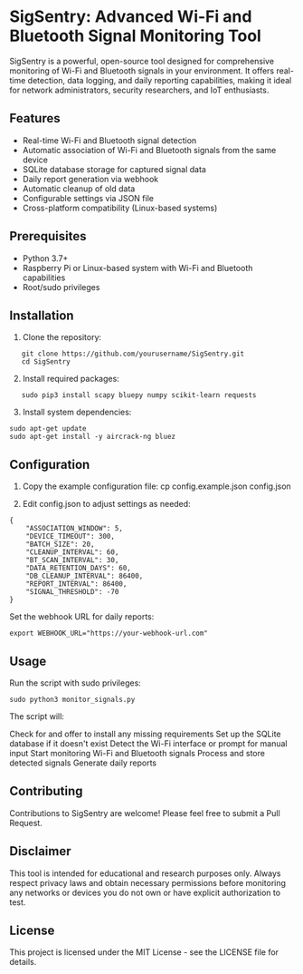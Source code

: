 # SigSentry: Advanced Wi-Fi and Bluetooth Signal Monitoring Tool

SigSentry is a powerful, open-source tool designed for comprehensive monitoring of Wi-Fi and Bluetooth signals in your environment. It offers real-time detection, data logging, and daily reporting capabilities, making it ideal for network administrators, security researchers, and IoT enthusiasts.

## Features

- Real-time Wi-Fi and Bluetooth signal detection
- Automatic association of Wi-Fi and Bluetooth signals from the same device
- SQLite database storage for captured signal data
- Daily report generation via webhook
- Automatic cleanup of old data
- Configurable settings via JSON file
- Cross-platform compatibility (Linux-based systems)

## Prerequisites

- Python 3.7+
- Raspberry Pi or Linux-based system with Wi-Fi and Bluetooth capabilities
- Root/sudo privileges

## Installation

1. Clone the repository:
```
   git clone https://github.com/yourusername/SigSentry.git
   cd SigSentry
```
2. Install required packages:
```
   sudo pip3 install scapy bluepy numpy scikit-learn requests
```
   3. Install system dependencies:
```
sudo apt-get update
sudo apt-get install -y aircrack-ng bluez
```

## Configuration

1. Copy the example configuration file:
cp config.example.json config.json

3. Edit config.json to adjust settings as needed:
```
{
    "ASSOCIATION_WINDOW": 5,
    "DEVICE_TIMEOUT": 300,
    "BATCH_SIZE": 20,
    "CLEANUP_INTERVAL": 60,
    "BT_SCAN_INTERVAL": 30,
    "DATA_RETENTION_DAYS": 60,
    "DB_CLEANUP_INTERVAL": 86400,
    "REPORT_INTERVAL": 86400,
    "SIGNAL_THRESHOLD": -70
}
```

Set the webhook URL for daily reports:
```
export WEBHOOK_URL="https://your-webhook-url.com"
```

## Usage
Run the script with sudo privileges:
```
sudo python3 monitor_signals.py
```
The script will:

Check for and offer to install any missing requirements
Set up the SQLite database if it doesn't exist
Detect the Wi-Fi interface or prompt for manual input
Start monitoring Wi-Fi and Bluetooth signals
Process and store detected signals
Generate daily reports

## Contributing
Contributions to SigSentry are welcome! Please feel free to submit a Pull Request.

## Disclaimer
This tool is intended for educational and research purposes only. Always respect privacy laws and obtain necessary permissions before monitoring any networks or devices you do not own or have explicit authorization to test.

## License
This project is licensed under the MIT License - see the LICENSE file for details.
